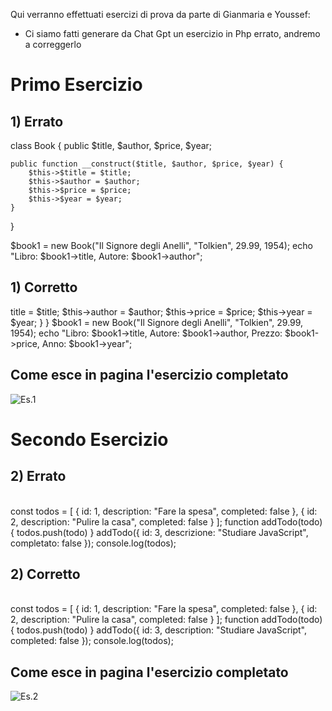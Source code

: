 Qui verranno effettuati esercizi di prova da parte di Gianmaria e Youssef:

 - Ci siamo fatti generare da Chat Gpt un esercizio in Php errato, andremo a correggerlo

<h1>Primo Esercizio</h1>

<h2>1)          Errato</h2>

class Book {
    public $title, $author, $price, $year;

    public function __construct($title, $author, $price, $year) {
        $this->$title = $title;
        $this->$author = $author;
        $this->$price = $price;
        $this->$year = $year;
    }
}

$book1 = new Book("Il Signore degli Anelli", "Tolkien", 29.99, 1954);
echo "Libro: $book1->title, Autore: $book1->author";

<h2>1)          Corretto</h2>

<?php
class Book {
    public $title, $author, $price, $year;

    public function __construct($title, $author, $price, $year) {
        $this->title = $title;
        $this->author = $author;
        $this->price = $price;
        $this->year = $year;
    }
}

$book1 = new Book("Il Signore degli Anelli", "Tolkien", 29.99, 1954);
echo "Libro: $book1->title, Autore: $book1->author, Prezzo: $book1->price, Anno: $book1->year";

<h2>Come esce in pagina l'esercizio completato</h2>

<img src="https://github.com/user-attachments/assets/49eaeae3-526c-4492-be18-6fec487c285e" alt="Es.1">

<br>

<h1>Secondo Esercizio</h1>

<h2>2)          Errato</h2>

<br>

const todos = [
    { id: 1, description: "Fare la spesa", completed: false },
    { id: 2, description: "Pulire la casa", completed: false }
];

function addTodo(todo) {
    todos.push(todo)
}

addTodo({ id: 3, descrizione: "Studiare JavaScript", completato: false });

console.log(todos);

<br>

<h2>2)          Corretto</h2>

<br>

const todos = [
    { id: 1, description: "Fare la spesa", completed: false },
    { id: 2, description: "Pulire la casa", completed: false }
];

function addTodo(todo) {
    todos.push(todo)
}

addTodo({ id: 3, description: "Studiare JavaScript", completed: false });

console.log(todos);

<br>

<h2>Come esce in pagina l'esercizio completato</h2>

<img src="https://github.com/user-attachments/assets/2579d728-324e-44f0-9201-14e411553bbd" alt="Es.2">
